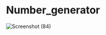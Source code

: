 # Number_generator

![Screenshot (84)](https://user-images.githubusercontent.com/84138971/174555958-aead8fdf-33ac-48e1-8c48-3b8b3bcc7ae2.png)
